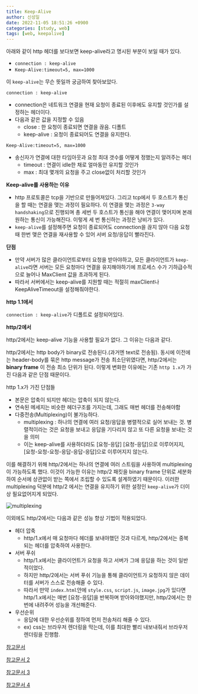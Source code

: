 ```yaml
---
title: Keep-Alive
author: 신성일
date: 2022-11-05 18:51:26 +0900
categories: [study, web]
tags: [web, keepalive]
---
```


아래와 같이 http 헤더를 보다보면 keep-alive라고 명시된 부분이 보일 때가 있다.

-  `connection : keep-alive`
-  `Keep-Alive:timeout=5, max=1000`

이 `keep-alive`는 무슨 뜻일까 궁금하여 찾아보았다.

`connection : keep-alive`

-  connection은 네트워크 연결을 현재 요청이 종료된 이후에도 유지할 것인가를 설정하는 헤더이다.
-  다음과 같은 값을 지정할 수 있음
   -  close : 한 요청이 종료되면 연결을 끊음. 디폴트
   -  keep-alive : 요청이 종료되어도 연결을 유지한다.

`Keep-Alive:timeout=5, max=1000`

-  송신자가 연결에 대한 타임아웃과 요청 최대 갯수를 어떻게 정했는지 알려주는 헤더
   -  timeout : 연결이 idle한 채로 얼마동안 유지할 것인가
   -  max : 최대 몇개의 요청을 주고 close없이 처리할 것인가

**Keep-alive를 사용하는 이유**

-  http 프로토콜은 tcp을 기반으로 만들어져있다. 그리고 tcp에서 두 호스트가 통신을 할 때는 연결을 맺는 과정이 필요하다. 이 연결을 맺는 과정은 `3-way handshaking`으로 진행되며 총 세번 두 호스트가 통신을 해야 연결이 맺어지며 본래 원하는 통신이 가능해진다. 이렇게 세 번 통신하는 과정은 낭비가 있다.
-  `keep-alive`를 설정해주면 요청이 종료되어도 connection을 끊지 않아 다음 요청 때 한번 맺은 연결을 재사용할 수 있어 서버 요청/응답이 빨라진다.

**단점**

-  만약 서버가 많은 클라이언트로부터 요청을 받아야하고, 모든 클라이언트가 `keep-alive`라면 서버는 모든 요청마다 연결을 유지해야하기에 프로세스 수가 기하급수적으로 늘어나 MaxClient 값을 초과하게 된다.
-  따라서 서버에서는 keep-alive를 지원할 때는 적절히 maxClient나 KeepAliveTimeout을 설정해줘야한다.

**http 1.1에서**

`connection : keep-alive`가 디폴트로 설정되어있다.

**http/2에서**

http/2에서는 keep-alive 기능을 사용할 필요가 없다. 그 이유는 다음과 같다.

http/2에서는 http body가 binary로 전송된다.(과거엔 text로 전송됨). 동시에 이전에는 header-body를 묶은 http message가 전송 최소단위였다면, http/2에서는 **binary frame** 이 전송 최소 단위가 된다. 이렇게 변화한 이유에는 기존 `http 1.x`가 가진 다음과 같은 단점 때문이다.

http 1.x가 가진 단점들

-  본문은 압축이 되지만 헤더는 압축이 되지 않는다.
-  연속된 메세지는 비슷한 헤더구조를 가지는데, 그래도 매번 헤더를 전송해야함
-  다중전송(Multiplexing)이 불가능하다.
   -  multiplexing : 하나의 연결에 여러 요청/응답을 병렬적으로 실어 보내는 것. 병렬적이라는 것은 요청을 보내고 응답을 기다리지 않고 또 다른 요청을 보내는 것을 의미
   -  이는 keep-alive를 사용하더라도 [요청-응답] [요청-응답]으로 이루어지지, [요청-요청-요청-응답-응답-응답]으로 이루어지지 않는다.

이를 해결하기 위해 http/2에서는 하나의 연결에 여러 스트림을 사용하여 multiplexing이 가능하도록 했다. 이것이 가능한 이유는 http/2 패킷을 binary frame 단위로 세분화하여 순서에 상관없이 받는 쪽에서 조립할 수 있도록 설계하였기 때문이다. 이러한 multiplexing 덕분에 http/2 에서는 연결을 유지하기 위한 설정인 `keep-alive`가 더이상 필요없어지게 되었다.

![multiplexing](https://d34smkdb128qfi.cloudfront.net/images/kemptechnologieslibraries/illustrations/loadmasterhttp2multiplexing.png?sfvrsn=4fbe5470_0)

이외에도 http/2에서는 다음과 같은 성능 향상 기법이 적용되었다.

-  헤더 압축
   -  http/1.x에서 매 요청마다 헤더를 보내야했던 것과 다르게, http/2에서는 중복되는 헤더를 압축하여 사용한다.
-  서버 푸쉬
   -  http/1.x에서는 클라이언트가 요청을 하고 서버가 그에 응답을 하는 것이 일반적이었다.
   -  하지만 http/2에서는 서버 푸쉬 기능을 통해 클라이언트가 요청하지 않은 데이터를 서버가 스스로 전송해줄 수 있다.
   -  따라서 만약 `index.html`안에 `style.css`, `script.js`, `image.jpg`가 있다면 http/1.x에서는 매번 [요청-응답]을 반복하며 받아와야했지만, http/2에서는 한번에 내려주어 성능을 개선해준다.
-  우선순위
   -  응답에 대한 우선순위를 정하여 먼저 전송처리 해줄 수 있다.
   -  ex) css는 브라우저 렌더링을 막는데, 이를 최대한 빨리 내보내줘서 브라우저 렌더링을 진행함.

[참고문서](https://goodgid.github.io/HTTP-Keep-Alive/)

[참고문서 2](https://taetaetae.github.io/2017/08/28/apache-keep-alive/)

[참고문서 3](https://jins-dev.tistory.com/entry/HTTP2-%ED%8A%B9%EC%A7%95%EB%93%A4%EC%97%90-%EB%8C%80%ED%95%9C-%EC%A0%95%EB%A6%AC)

[참고문서 4](https://withbundo.blogspot.com/2021/08/httphttp2-http2.html)
